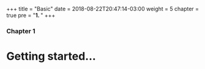 +++
title = "Basic"
date = 2018-08-22T20:47:14-03:00
weight = 5
chapter = true
pre = "<b>1. </b>"
+++

### Chapter 1

# Getting started...
